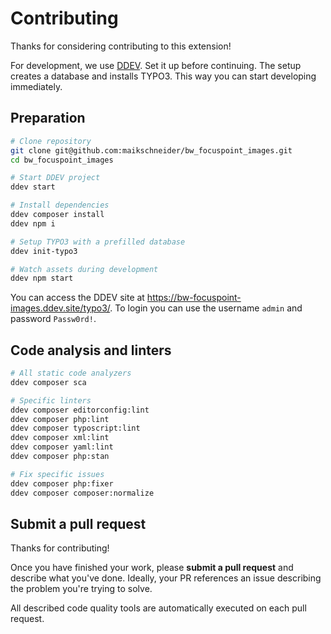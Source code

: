 # Contributing

Thanks for considering contributing to this extension!

For development, we use [DDEV](https://ddev.readthedocs.io/en/stable/). Set it up before continuing. The setup creates a database and installs TYPO3. This way you can start developing immediately.

## Preparation

```bash
# Clone repository
git clone git@github.com:maikschneider/bw_focuspoint_images.git
cd bw_focuspoint_images

# Start DDEV project
ddev start

# Install dependencies
ddev composer install
ddev npm i

# Setup TYPO3 with a prefilled database
ddev init-typo3

# Watch assets during development
ddev npm start
```

You can access the DDEV site at <https://bw-focuspoint-images.ddev.site/typo3/>.
To login you can use the username `admin` and password `Passw0rd!`.

## Code analysis and linters

```bash
# All static code analyzers
ddev composer sca

# Specific linters
ddev composer editorconfig:lint
ddev composer php:lint
ddev composer typoscript:lint
ddev composer xml:lint
ddev composer yaml:lint
ddev composer php:stan

# Fix specific issues
ddev composer php:fixer
ddev composer composer:normalize
```

## Submit a pull request

Thanks for contributing!

Once you have finished your work, please **submit a pull request** and describe
what you've done. Ideally, your PR references an issue describing the problem
you're trying to solve.

All described code quality tools are automatically executed on each pull request.
